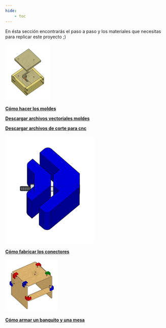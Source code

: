 ```yaml
---
hide:
    - toc
---
```

En ésta sección encontrarás el paso a paso y los materiales que necesitas para replicar este proyecto ;)

![](../images/proy/moldecito.jpg)

**[Cómo hacer los moldes]()**

**[Descargar archivos vectoriales moldes](https://drive.google.com/file/d/1Hw_IUKTYbBiqGcHl0Zttv3H8hpmUacNr/view?usp=drive_link)**

**[Descargar archivos de corte para cnc](https://drive.google.com/drive/folders/1XYgZxli9mBeimtkZXH1mR-BFumYxReyt?usp=drive_link)**



![](../images/proy/omarcito.png)

**[Cómo fabricar los conectores]()**



![](../images/proy/banquito.jpg)

**[Cómo armar un banquito y una mesa]()**
